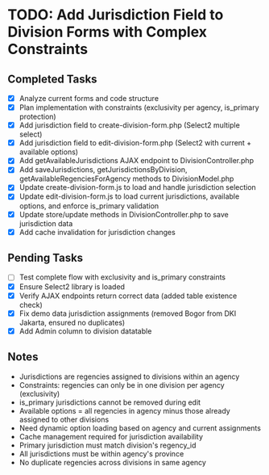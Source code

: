 # TODO: Add Jurisdiction Field to Division Forms with Complex Constraints

## Completed Tasks
- [x] Analyze current forms and code structure
- [x] Plan implementation with constraints (exclusivity per agency, is_primary protection)
- [x] Add jurisdiction field to create-division-form.php (Select2 multiple select)
- [x] Add jurisdiction field to edit-division-form.php (Select2 with current + available options)
- [x] Add getAvailableJurisdictions AJAX endpoint to DivisionController.php
- [x] Add saveJurisdictions, getJurisdictionsByDivision, getAvailableRegenciesForAgency methods to DivisionModel.php
- [x] Update create-division-form.js to load and handle jurisdiction selection
- [x] Update edit-division-form.js to load current jurisdictions, available options, and enforce is_primary validation
- [x] Update store/update methods in DivisionController.php to save jurisdiction data
- [x] Add cache invalidation for jurisdiction changes

## Pending Tasks
- [ ] Test complete flow with exclusivity and is_primary constraints
- [x] Ensure Select2 library is loaded
- [x] Verify AJAX endpoints return correct data (added table existence check)
- [x] Fix demo data jurisdiction assignments (removed Bogor from DKI Jakarta, ensured no duplicates)
- [x] Add Admin column to division datatable

## Notes
- Jurisdictions are regencies assigned to divisions within an agency
- Constraints: regencies can only be in one division per agency (exclusivity)
- is_primary jurisdictions cannot be removed during edit
- Available options = all regencies in agency minus those already assigned to other divisions
- Need dynamic option loading based on agency and current assignments
- Cache management required for jurisdiction availability
- Primary jurisdiction must match division's regency_id
- All jurisdictions must be within agency's province
- No duplicate regencies across divisions in same agency
